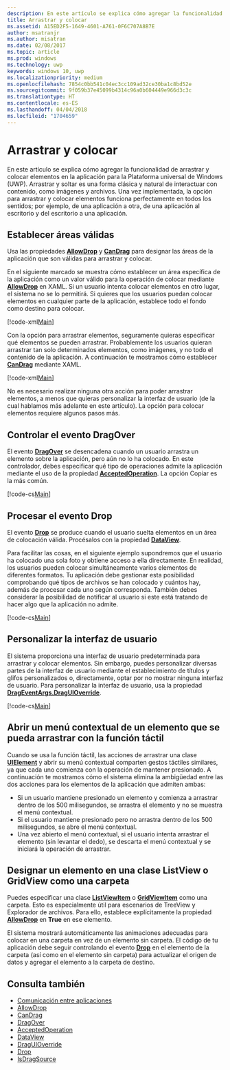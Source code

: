 ```yaml
---
description: En este artículo se explica cómo agregar la funcionalidad de arrastrar y colocar elementos en la aplicación para la Plataforma universal de Windows (UWP).
title: Arrastrar y colocar
ms.assetid: A15ED2F5-1649-4601-A761-0F6C707A8B7E
author: msatranjr
ms.author: misatran
ms.date: 02/08/2017
ms.topic: article
ms.prod: windows
ms.technology: uwp
keywords: windows 10, uwp
ms.localizationpriority: medium
ms.openlocfilehash: 7854c0bb541c04ec3cc109ad32ce30ba1c8bd52e
ms.sourcegitcommit: 9f059b37e45099b4314c96a0b604449e966d3c3c
ms.translationtype: HT
ms.contentlocale: es-ES
ms.lasthandoff: 04/04/2018
ms.locfileid: "1704659"
---
```

# <a name="drag-and-drop"></a>Arrastrar y colocar



En este artículo se explica cómo agregar la funcionalidad de arrastrar y colocar elementos en la aplicación para la Plataforma universal de Windows (UWP). Arrastrar y soltar es una forma clásica y natural de interactuar con contenido, como imágenes y archivos. Una vez implementada, la opción para arrastrar y colocar elementos funciona perfectamente en todos los sentidos; por ejemplo, de una aplicación a otra, de una aplicación al escritorio y del escritorio a una aplicación.

## <a name="set-valid-areas"></a>Establecer áreas válidas

Usa las propiedades [**AllowDrop**](https://msdn.microsoft.com/library/windows/apps/Windows.UI.Xaml.UIElement.AllowDrop) y [**CanDrag**](https://msdn.microsoft.com/library/windows/apps/Windows.UI.Xaml.UIElement.CanDrag) para designar las áreas de la aplicación que son válidas para arrastrar y colocar.

En el siguiente marcado se muestra cómo establecer un área específica de la aplicación como un valor válido para la operación de colocar mediante [**AllowDrop**](https://msdn.microsoft.com/library/windows/apps/Windows.UI.Xaml.UIElement.AllowDrop) en XAML. Si un usuario intenta colocar elementos en otro lugar, el sistema no se lo permitirá. Si quieres que los usuarios puedan colocar elementos en cualquier parte de la aplicación, establece todo el fondo como destino para colocar.

[!code-xml[Main](./code/drag_drop/cs/MainPage.xaml#SnippetDropArea)]

Con la opción para arrastrar elementos, seguramente quieras especificar qué elementos se pueden arrastrar. Probablemente los usuarios quieran arrastrar tan solo determinados elementos, como imágenes, y no todo el contenido de la aplicación. A continuación te mostramos cómo establecer [**CanDrag**](https://msdn.microsoft.com/library/windows/apps/Windows.UI.Xaml.UIElement.CanDrag) mediante XAML.

[!code-xml[Main](./code/drag_drop/cs/MainPage.xaml#SnippetDragArea)]

No es necesario realizar ninguna otra acción para poder arrastrar elementos, a menos que quieras personalizar la interfaz de usuario (de la cual hablamos más adelante en este artículo). La opción para colocar elementos requiere algunos pasos más.

## <a name="handle-the-dragover-event"></a>Controlar el evento DragOver

El evento [**DragOver**](https://msdn.microsoft.com/library/windows/apps/Windows.UI.Xaml.UIElement.DragOver) se desencadena cuando un usuario arrastra un elemento sobre la aplicación, pero aún no lo ha colocado. En este controlador, debes especificar qué tipo de operaciones admite la aplicación mediante el uso de la propiedad [**AcceptedOperation**](https://msdn.microsoft.com/library/windows/apps/Windows.UI.Xaml.DragEventArgs.AcceptedOperation). La opción Copiar es la más común.

[!code-cs[Main](./code/drag_drop/cs/MainPage.xaml.cs#SnippetGrid_DragOver)]

## <a name="process-the-drop-event"></a>Procesar el evento Drop

El evento [**Drop**](https://msdn.microsoft.com/library/windows/apps/Windows.UI.Xaml.UIElement.Drop) se produce cuando el usuario suelta elementos en un área de colocación válida. Procésalos con la propiedad [**DataView**](https://msdn.microsoft.com/library/windows/apps/Windows.UI.Xaml.DragEventArgs.DataView).

Para facilitar las cosas, en el siguiente ejemplo supondremos que el usuario ha colocado una sola foto y obtiene acceso a ella directamente. En realidad, los usuarios pueden colocar simultáneamente varios elementos de diferentes formatos. Tu aplicación debe gestionar esta posibilidad comprobando qué tipos de archivos se han colocado y cuántos hay, además de procesar cada uno según corresponda. También debes considerar la posibilidad de notificar al usuario si este está tratando de hacer algo que la aplicación no admite.

[!code-cs[Main](./code/drag_drop/cs/MainPage.xaml.cs#SnippetGrid_Drop)]

## <a name="customize-the-ui"></a>Personalizar la interfaz de usuario

El sistema proporciona una interfaz de usuario predeterminada para arrastrar y colocar elementos. Sin embargo, puedes personalizar diversas partes de la interfaz de usuario mediante el establecimiento de títulos y glifos personalizados o, directamente, optar por no mostrar ninguna interfaz de usuario. Para personalizar la interfaz de usuario, usa la propiedad [**DragEventArgs.DragUIOverride**](https://msdn.microsoft.com/library/windows/apps/Windows.UI.Xaml.DragEventArgs.DragUIOverride).

[!code-cs[Main](./code/drag_drop/cs/MainPage.xaml.cs#SnippetGrid_DragOverCustom)]

## <a name="open-a-context-menu-on-an-item-you-can-drag-with-touch"></a>Abrir un menú contextual de un elemento que se pueda arrastrar con la función táctil

Cuando se usa la función táctil, las acciones de arrastrar una clase [**UIElement**](https://msdn.microsoft.com/library/windows/apps/Windows.UI.Xaml.UIElement) y abrir su menú contextual comparten gestos táctiles similares, ya que cada uno comienza con la operación de mantener presionado. A continuación te mostramos cómo el sistema elimina la ambigüedad entre las dos acciones para los elementos de la aplicación que admiten ambas: 

* Si un usuario mantiene presionado un elemento y comienza a arrastrar dentro de los 500 milisegundos, se arrastra el elemento y no se muestra el menú contextual. 
* Si el usuario mantiene presionado pero no arrastra dentro de los 500 milisegundos, se abre el menú contextual. 
* Una vez abierto el menú contextual, si el usuario intenta arrastrar el elemento (sin levantar el dedo), se descarta el menú contextual y se iniciará la operación de arrastrar.

## <a name="designate-an-item-in-a-listview-or-gridview-as-a-folder"></a>Designar un elemento en una clase ListView o GridView como una carpeta

Puedes especificar una clase [**ListViewItem**](https://msdn.microsoft.com/library/windows/apps/Windows.UI.Xaml.Controls.ListViewItem) o [**GridViewItem**](https://msdn.microsoft.com/library/windows/apps/Windows.UI.Xaml.Controls.GridViewItem) como una carpeta. Esto es especialmente útil para escenarios de TreeView y Explorador de archivos. Para ello, establece explícitamente la propiedad [**AllowDrop**](https://msdn.microsoft.com/library/windows/apps/Windows.UI.Xaml.UIElement.AllowDrop) en **True** en ese elemento. 

El sistema mostrará automáticamente las animaciones adecuadas para colocar en una carpeta en vez de un elemento sin carpeta. El código de tu aplicación debe seguir controlando el evento [**Drop**](https://msdn.microsoft.com/library/windows/apps/Windows.UI.Xaml.UIElement.Drop) en el elemento de la carpeta (así como en el elemento sin carpeta) para actualizar el origen de datos y agregar el elemento a la carpeta de destino.

## <a name="see-also"></a>Consulta también

* [Comunicación entre aplicaciones](index.md)
* [AllowDrop](https://msdn.microsoft.com/library/windows/apps/xaml/windows.ui.xaml.uielement.allowdrop.aspx)
* [CanDrag](https://msdn.microsoft.com/library/windows/apps/xaml/windows.ui.xaml.uielement.candrag.aspx)
* [DragOver](https://msdn.microsoft.com/library/windows/apps/xaml/windows.ui.xaml.uielement.dragover.aspx)
* [AcceptedOperation](https://msdn.microsoft.com/library/windows/apps/xaml/windows.ui.xaml.drageventargs.acceptedoperation.aspx)
* [DataView](https://msdn.microsoft.com/library/windows/apps/xaml/windows.ui.xaml.drageventargs.dataview.aspx)
* [DragUIOverride](https://msdn.microsoft.com/library/windows/apps/xaml/windows.ui.xaml.drageventargs.draguioverride.aspx)
* [Drop](https://msdn.microsoft.com/library/windows/apps/xaml/windows.ui.xaml.uielement.drop.aspx)
* [IsDragSource](https://msdn.microsoft.com/library/windows/apps/windows.ui.xaml.controls.listviewbase.isdragsource.aspx)
